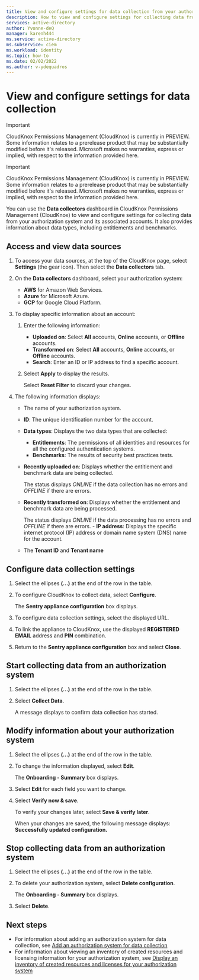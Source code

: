 ```yaml
---
title: View and configure settings for data collection from your authorization system in CloudKnox Permissions Management
description: How to view and configure settings for collecting data from your authorization system in CloudKnox Permissions Management.
services: active-directory
author: Yvonne-deQ
manager: karenh444
ms.service: active-directory
ms.subservice: ciem
ms.workload: identity
ms.topic: how-to
ms.date: 02/02/2022
ms.author: v-ydequadros
---
```


# View and configure settings for data collection 

> [!IMPORTANT]
> CloudKnox Permissions Management (CloudKnox) is currently in PREVIEW.
> Some information relates to a prerelease product that may be substantially modified before it's released. Microsoft makes no warranties, express or implied, with respect to the information provided here.

> [!IMPORTANT]
> CloudKnox Permissions Management (CloudKnox) is currently in PREVIEW.
> Some information relates to a prerelease product that may be substantially modified before it's released. Microsoft makes no warranties, express or implied, with respect to the information provided here.

You can use the **Data collectors** dashboard in CloudKnox Permissions Management (CloudKnox) to view and configure settings for collecting data from your authorization system and its associated accounts. It also provides information about data types, including entitlements and benchmarks.

## Access and view data sources

1. To access your data sources, at the top of the CloudKnox page, select **Settings** (the gear icon). Then select the **Data collectors** tab.

1. On the **Data collectors** dashboard, select your authorization system: 

    - **AWS** for Amazon Web Services.
    - **Azure** for Microsoft Azure.
    - **GCP** for Google Cloud Platform.

1. To display specific information about an account:

    1. Enter the following information:

        - **Uploaded on**: Select **All** accounts, **Online** accounts, or **Offline** accounts.
        - **Transformed on**: Select **All** accounts, **Online** accounts, or **Offline** accounts.
        - **Search**: Enter an ID or IP address to find a specific account.

    1. Select **Apply** to display the results.

        Select **Reset Filter** to discard your changes.

1. The following information displays:

    - The name of your authorization system.
    - **ID**: The unique identification number for the account.
    - **Data types**: Displays the two data types that are collected:
         - **Entitlements**: The permissions of all identities and resources for all the configured authentication systems.
         - **Benchmarks**: The results of security best practices tests.
    - **Recently uploaded on**: Displays whether the entitlement and benchmark data are being collected. 

        The status displays *ONLINE* if the data collection has no errors and *OFFLINE* if there are errors.
    - **Recently transformed on**: Displays whether the entitlement and benchmark data are being processed.

        The status displays *ONLINE* if the data processing has no errors and *OFFLINE* if there are errors. - **IP address**: Displays the specific internet protocol (IP) address or domain name system (DNS) name for the account.
    - The **Tenant ID** and **Tenant name**

## Configure data collection settings

1. Select the ellipses **(...)** at the end of the row in the table.
1. To configure CloudKnox to collect data, select **Configure**.
     
     The **Sentry appliance configuration** box displays.

1. To configure data collection settings, select the displayed URL.
1. To link the appliance to CloudKnox, use the displayed **REGISTERED EMAIL** address and **PIN** combination.
1. Return to the **Sentry appliance configuration** box and select **Close**.

## Start collecting data from an authorization system   

1. Select the ellipses **(...)** at the end of the row in the table.
1. Select **Collect Data**.

    A message displays to confirm data collection has started. 

## Modify information about your authorization system   

1. Select the ellipses **(...)** at the end of the row in the table.
1. To change the information displayed, select **Edit**. 

    The **Onboarding - Summary** box displays.

1. Select **Edit** for each field you want to change. 
1. Select **Verify now & save**.

    To verify your changes later, select **Save & verify later**.

    When your changes are saved, the following message displays: **Successfully updated configuration.**

## Stop collecting data from an authorization system   

1. Select the ellipses **(...)** at the end of the row in the table.
1. To delete your authorization system, select **Delete configuration**. 

    The **Onboarding - Summary** box displays.

1. Select **Delete**. 

## Next steps

- For information about adding an authorization system for data collection, see [Add an authorization system for data collection](cloudknox-product-data-add-authorization-system.md)
- For information about viewing an inventory of created resources and licensing information for your authorization system, see [Display an inventory of  created resources and licenses for your authorization system](cloudknox-product-data-inventory.md)